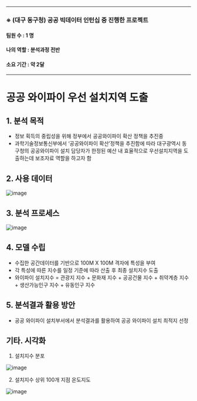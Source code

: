 ***
### ※ (대구 동구청) 공공 빅데이터 인턴십 중 진행한 프로젝트
#### 팀원 수 : 1 명
#### 나의 역할 : 분석과정 전반
#### 소요 기간 : 약 2달
***
# 공공 와이파이 우선 설치지역 도출

## 1. 분석 목적
* 정보 획득의 중립성을 위해 정부에서 공공와이파이 확산 정책을 추진중
* 과학기술정보통신부에서 ‘공공와이파이 확산’정책을 추진함에 따라 대구광역시 동구청의 공공와이파이 설치 담당자가 한정된 예산 내 효율적으로 우선설치지역을 도출하는데 보조자료 역할을 하고자 함

## 2. 사용 데이터
![image](https://user-images.githubusercontent.com/46258393/109467268-49716b00-7aae-11eb-84f0-8516fde7aa31.png)


## 3. 분석 프로세스
![image](https://user-images.githubusercontent.com/46258393/109467311-5aba7780-7aae-11eb-962c-3e153d54ab07.png)


## 4. 모델 수립
* 수집한 공간데이터를 기반으로 100M X 100M 격자에 특성을 부여
* 각 특성에 따른 지수를 일정 기준에 따라 산출 후 최종 설치지수 도출
* 와이파이 설치지수 = 관광지 지수 + 문화재 지수 + 공공건물 지수 + 취약계층 지수 + 생산가능인구 지수 + 유동인구 지수

## 5. 분석결과 활용 방안
* 공공 와이파이 설치부서에서 분석결과를 활용하여 공공 와이파이 설치 최적지 선정


## 기타. 시각화
1. 설치지수 분포  


![image](https://user-images.githubusercontent.com/46258393/109467872-2a270d80-7aaf-11eb-8e58-aa9bb94d4476.png)

2. 설치지수 상위 100개 지점 온도지도  


![image](https://user-images.githubusercontent.com/46258393/109467972-52167100-7aaf-11eb-80db-3f6cf24a8c3c.png)


